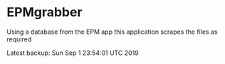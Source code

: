# EPMgrabber
Using a database from the EPM app this application scrapes the files as required


Latest backup: Sun Sep 1 23:54:01 UTC 2019
